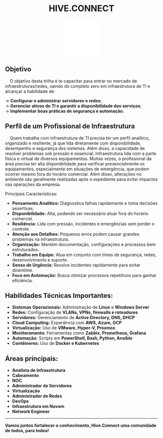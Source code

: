 <h1 align="center">HIVE.CONNECT</h1>
<div align="center">
  <img src="rede.png" alt="Git" width="120px" />
</div>

## Objetivo
&nbsp;&nbsp;&nbsp;&nbsp;O objetivo desta trilha é te capacitar para entrar no mercado de infraestruturas/redes, saindo do completo zero em infraestrutura de TI e alcançar a habilidade de:

→ **Configurar e administrar servidores e redes**;  
→ **Gerenciar ativos de TI e garantir a disponibilidade dos serviços**;  
→ **Implementar boas práticas de segurança e automação.**  

## Perfil de um Profissional de Infraestrutura
&nbsp;&nbsp;&nbsp;&nbsp;Quem trabalha com infraestrutura de TI precisa ter um perfil analítico, organizado e resiliente, já que lida diretamente com disponibilidade, desempenho e segurança dos sistemas. Além disso, a capacidade de resolver problemas sob pressão é essencial.
Infraestrutura lida com a parte física e virtual de diversos equipamentos. Muitas vezes, o profissional da área precisa ter alta disponibilidade para verificar presencialmente os equipamentos, especialmente em situações de emergência, que podem ocorrer mesmo fora do horário comercial. Além disso, alterações no ambiente são geralmente realizadas após o expediente para evitar impactos nas operações da empresa.
  
  Principais Características:

- **Pensamento Analítico:** Diagnostica falhas rapidamente e toma decisões assertivas.  
- **Disponibilidade:** Alta, podendo ser necessário atuar fora do horário comercial.  
- **Resiliência:** Lida com pressão, incidentes e emergências sem perder o controle.  
- **Atenção aos Detalhes:** Pequenos erros podem causar grandes problemas na infraestrutura.  
- **Organização:** Mantém documentação, configurações e processos bem estruturados.  
- **Trabalho em Equipe:** Atua em conjunto com times de segurança, redes, desenvolvimento e suporte.  
- **Senso de Urgência:** Resolve incidentes rapidamente para evitar downtime.  
- **Foco em Automação:** Busca otimizar processos repetitivos para ganhar eficiência.

## Habilidades Técnicas Importantes:
- **Sistemas Operacionais:** Administração de **Linux** e **Windows Server**  
- **Redes:** Configuração de **VLANs, VPNs, firewalls e roteadores**  
- **Servidores:** Gerenciamento de **Active Directory, DNS, DHCP**  
- **Cloud Computing:** Experiência com **AWS, Azure, GCP**  
- **Virtualização:** Uso de **VMware, Hyper-V, Proxmox**  
- **Monitoramento:** Ferramentas como **Zabbix, Prometheus, Grafana**  
- **Automação:** Scripts em **PowerShell, Bash, Python, Ansible**  
- **Contêineres:** Uso de **Docker e Kubernetes**  

## Áreas principais:
- **Analista de Infraestrutura**  
- **Cabeamento**  
- **NOC**  
- **Administrador de Servidores**  
- **Virtualização**  
- **Administrador de Redes**  
- **DevOps**  
- **Infraestrutura em Nuvem**  
- **Network Engineer**  

---
**Vamos juntos fortalecer o conhecimento, Hive.Connect uma comunidade de todos, para todos!**  
